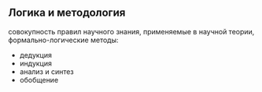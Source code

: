 ## Логика и методология
совокупность правил научного знания, применяемые в научной теории, формально-логические методы:
* дедукция
* индукция
* анализ и синтез
* обобщение
